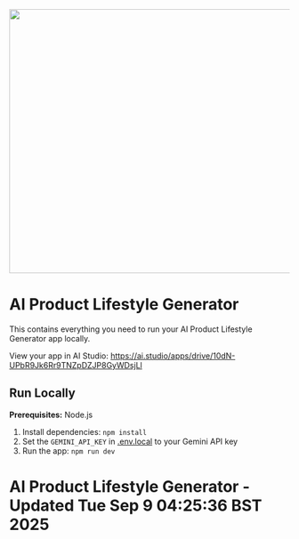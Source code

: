 <div align="center">
<img width="1200" height="475" alt="GHBanner" src="https://github.com/user-attachments/assets/0aa67016-6eaf-458a-adb2-6e31a0763ed6" />
</div>

# AI Product Lifestyle Generator

This contains everything you need to run your AI Product Lifestyle Generator app locally.

View your app in AI Studio: https://ai.studio/apps/drive/10dN-UPbR9Jk6Rr9TNZpDZJP8GyWDsjLl

## Run Locally

**Prerequisites:**  Node.js


1. Install dependencies:
   `npm install`
2. Set the `GEMINI_API_KEY` in [.env.local](.env.local) to your Gemini API key
3. Run the app:
   `npm run dev`
# AI Product Lifestyle Generator - Updated Tue Sep  9 04:25:36 BST 2025
